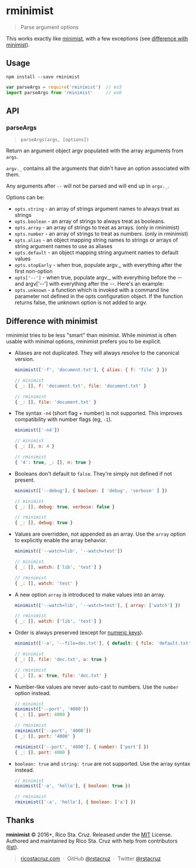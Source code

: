 # rminimist

> Parse argument options

This works exactly like [minimist](https://www.npmjs.com/package/minimist), with a few exceptions (see [difference with minimist](#difference-with-minimist)).

## Usage

```
npm install --save rminimist
```

```js
var parseArgs = require('rminimist')  // es5
import parseArgs from 'rminimist'     // es6
```

## API

### parseArgs

> `parseArgs(args, [options])`

Return an argument object argv populated with the array arguments from `args`.

`argv._` contains all the arguments that didn't have an option associated with them.

Any arguments after `--` will not be parsed and will end up in `argv._`.

Options can be:

- `opts.string` - an array of strings argument names to always treat as strings
- `opts.boolean` - an array of strings to always treat as booleans.
- `opts.array` - an array of strings to treat as arrays. (only in rminimist)
- `opts.number` - an array of strings to treat as numbers. (only in rminimist)
- `opts.alias` - an object mapping string names to strings or arrays of string argument names to use as aliases
- `opts.default` - an object mapping string argument names to default values
- `opts.stopEarly` - when true, populate argv._ with everything after the first non-option
- `opts['--']` - when true, populate argv._ with everything before the -- and argv['--'] with everything after the --. Here's an example:
- `opts.unknown` - a function which is invoked with a command line parameter not defined in the opts configuration object. If the function returns false, the unknown option is not added to argv.

## Difference with minimist

rminimist tries to be less "smart" than minimist. While minimist is often usable with minimal options, rminimist prefers you to be explicit.

- Aliases are not duplicated. They will always resolve to the canonical version.

  ```js
  minimist(['-f', 'document.txt'], { alias: { f: 'file' } })

  // minimist
  { _: [], f: 'document.txt', file: 'document.txt' }

  // rminimist
  { _: [], file: 'document.txt' }
  ```

- The syntax `-n4` (short flag + number) is not supported. This improves compatibility with number flags (eg, `-1`).

  ```js
  minimist(['-n4'])

  // minimist
  { _: [], n: 4 }

  // rminimist
  { '4': true, _: [], n: true }
  ```

- Booleans don't default to `false`. They're simply not defined if not present.

  ```js
  minimist(['--debug'], { boolean: [ 'debug', 'verbose' ] })

  // minimist
  { _: [], debug: true, verbose: false }

  // rminimist
  { _: [], debug: true }
  ```

- Values are overridden, not appended as an array. Use the `array` option to explicitly enable the array behavior.

  ```js
  minimist(['--watch=lib', '--watch=test'])

  // minimist
  { _: [], watch: ['lib', 'test'] }

  // rminimist
  { _: [], watch: 'test' }
  ```

- A new option `array` is introduced to make values into an array.

  ```js
  minimist(['--watch=lib', '--watch=test'], { array: ['watch'] })

  // rminimist
  { _: [], watch: ['lib', 'test'] }
  ```

- Order is always preserved (except for [numeric keys](http://ricostacruz.com/til/ordered-keys-in-js.html)).

  ```js
  minimist(['-a', '--file=doc.txt'], { default: { file: 'default.txt' } })

  // minimist
  { _: [], file: 'doc.txt', a: true }

  // rminimist
  { _: [], a: true, file: 'doc.txt' }
  ```

- Number-like values are never auto-cast to numbers. Use the `number` option instead.

  ```js
  // minimist
  minimist(['--port', '4000'])
  { _: [], port: 4000 }

  // rminimist
  rminimist(['--port', '4000'])
  { _: [], port: '4000' }

  rminimist(['--port', '4000'], { number: ['port'] })
  { _: [], port: 4000 }
  ```

- `boolean: true` and `string: true` are not supported. Use the array syntax instead.

  ```js
  // minimist
  minimist(['-a', 'hello'], { boolean: true })

  // rminimist
  rminimist(['-a', 'hello'], { boolean: ['a'] })
  ```

## Thanks

**rminimist** © 2016+, Rico Sta. Cruz. Released under the [MIT] License.<br>
Authored and maintained by Rico Sta. Cruz with help from contributors ([list][contributors]).

> [ricostacruz.com](http://ricostacruz.com) &nbsp;&middot;&nbsp;
> GitHub [@rstacruz](https://github.com/rstacruz) &nbsp;&middot;&nbsp;
> Twitter [@rstacruz](https://twitter.com/rstacruz)

[MIT]: http://mit-license.org/
[contributors]: http://github.com/rstacruz/rminimist/contributors
